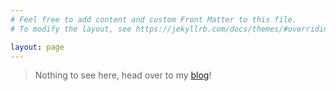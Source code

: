 ```yaml
---
# Feel free to add content and custom Front Matter to this file.
# To modify the layout, see https://jekyllrb.com/docs/themes/#overriding-theme-defaults

layout: page
---
```



> Nothing to see here, head over to my [blog](https://blog.sperre.org)!